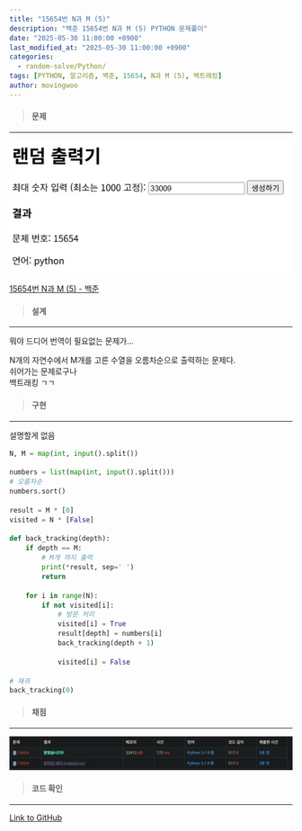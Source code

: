 ```yaml
---
title: "15654번 N과 M (5)"
description: "백준 15654번 N과 M (5) PYTHON 문제풀이"
date: "2025-05-30 11:00:00 +0900"
last_modified_at: "2025-05-30 11:00:00 +0900"
categories: 
  - random-solve/Python/
tags: [PYTHON, 알고리즘, 백준, 15654, N과 M (5), 백트래킹]
author: movingwoo
---
```

> #### 문제  
---  
  
![img01](/assets/images/posts/random-solve/Python/2025-05-30-15654/img01.webp)  
  
[15654번 N과 M (5) - 백준](https://www.acmicpc.net/problem/15654)  
   
> #### 설계  
---
  
뭐야 드디어 번역이 필요없는 문제가...  
  
N개의 자연수에서 M개를 고른 수열을 오름차순으로 출력하는 문제다.  
쉬어가는 문제로구나  
백트래킹 ㄱㄱ  
  
> #### 구현  
---  
  
설명할게 없음  
  
```python
N, M = map(int, input().split())

numbers = list(map(int, input().split()))
# 오름차순
numbers.sort()

result = M * [0]
visited = N * [False]

def back_tracking(depth):
    if depth == M:
        # M개 까지 출력
        print(*result, sep=' ')
        return
    
    for i in range(N):
        if not visited[i]:
            # 방문 처리
            visited[i] = True
            result[depth] = numbers[i]
            back_tracking(depth + 1)

            visited[i] = False

# 재귀
back_tracking(0)
```
  
> #### 채점  
---  

![img02](/assets/images/posts/random-solve/Python/2025-05-30-15654/img02.webp)  
  
> #### 코드 확인   
---  
  
[Link to GitHub](https://raw.githubusercontent.com/movingwoo/movingwoo-snippets/refs/heads/main/random-solve/Python/2025-05-30-15654.py)